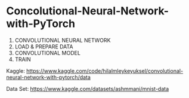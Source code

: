 # Concolutional-Neural-Network-with-PyTorch

1. CONVOLUTIONAL NEURAL NETWORK
1. LOAD & PREPARE DATA
1. CONVOLUTIONAL MODEL
1. TRAIN

Kaggle: https://www.kaggle.com/code/hilalmleykeyuksel/convolutional-neural-network-with-pytorch/data


Data Set: https://www.kaggle.com/datasets/ashmmani/mnist-data
